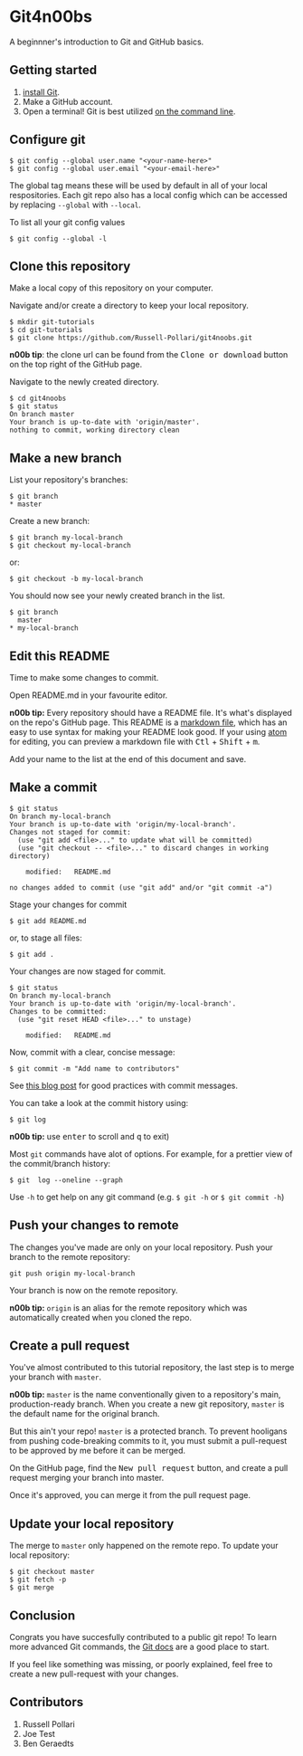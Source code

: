 # Git4n00bs

A beginnner's introduction to Git and GitHub basics.

## Getting started

1. [install Git]( https://git-scm.com/book/en/v1/Getting-Started-Installing-Git
).  
1. Make a GitHub account.
1. Open a terminal!
Git is best utilized [on the command line](https://git-scm.com/book/en/v2/Getting-Started-The-Command-Line).

## Configure git
```
$ git config --global user.name "<your-name-here>"
$ git config --global user.email "<your-email-here>"
```
The global tag means these will be used by default in all of your local respositories. Each git repo also has a local config which can be accessed by replacing `--global` with `--local`.

To list all your git config values
```
$ git config --global -l
```
## Clone this repository
Make a local copy of this repository on your computer.

Navigate and/or create a directory to keep your local repository.
```
$ mkdir git-tutorials
$ cd git-tutorials
$ git clone https://github.com/Russell-Pollari/git4noobs.git
```
**n00b tip**: the clone url can be found from the <kbd>Clone or download</kbd> button on the top right of the GitHub page.

Navigate to the newly created directory.
```
$ cd git4noobs
$ git status
On branch master
Your branch is up-to-date with 'origin/master'.
nothing to commit, working directory clean
```

## Make a new branch
List your repository's branches:
```
$ git branch
* master
```

Create a new branch:
```
$ git branch my-local-branch
$ git checkout my-local-branch
```
or:
```
$ git checkout -b my-local-branch
```
You should now see your newly created branch in the list.
```
$ git branch
  master
* my-local-branch
```

## Edit this README
Time to make some changes to commit.  

Open README.md in your favourite editor.

**n00b tip:** Every repository should have a README file. It's what's displayed on the repo's GitHub page. This README is a [markdown file](https://learn.getgrav.org/content/markdown), which has an easy to use syntax for making your README look good. If your using [atom](https://atom.io/) for editing, you can preview a markdown file with <kbd>Ctl</kbd> + <kbd>Shift</kbd> + <kbd>m</kbd>.

Add your name to the list at the end of this document and save.

## Make a commit
```
$ git status
On branch my-local-branch
Your branch is up-to-date with 'origin/my-local-branch'.
Changes not staged for commit:
  (use "git add <file>..." to update what will be committed)
  (use "git checkout -- <file>..." to discard changes in working directory)

	modified:   README.md

no changes added to commit (use "git add" and/or "git commit -a")
```
Stage your changes for commit
```
$ git add README.md
```
or, to stage all files:
```
$ git add .
```
Your changes are now staged for commit.
```
$ git status
On branch my-local-branch
Your branch is up-to-date with 'origin/my-local-branch'.
Changes to be committed:
  (use "git reset HEAD <file>..." to unstage)

	modified:   README.md
```
Now, commit with a clear, concise message:
```
$ git commit -m "Add name to contributors"
```
<!-- TODO: git messages in editor and git config to set default editor -->
See [this blog post](https://chris.beams.io/posts/git-commit/) for good practices with commit messages.

You can take a look at the commit history using:
```
$ git log
```  
**n00b tip:** use <kbd>enter</kbd> to scroll and <kbd>q</kbd> to exit)  

Most `git` commands have alot of options. For example, for a prettier view of the commit/branch history:
```
$ git  log --oneline --graph
```
Use `-h` to get help on any git command (e.g. `$ git -h` or `$ git commit -h`)
## Push your changes to remote

The changes you've made are only on your local repository. Push your branch to the remote repository:
```
git push origin my-local-branch
```
Your branch is now on the remote repository.

**n00b tip:** `origin` is an alias for the remote repository which was automatically created when you cloned the repo.

## Create a pull request
You've almost contributed to this tutorial repository, the last step is to merge your branch with `master`.

**n00b tip:** `master` is the name conventionally given to a repository's main, production-ready branch. When you create a new git repository, `master` is the default name for the original branch.

But this ain't your repo! `master` is a protected branch. To prevent hooligans from pushing code-breaking commits to it, you must submit a pull-request to be approved by me before it can be merged.

On the GitHub page, find the <kbd>New pull request</kbd> button, and create a pull request merging your branch into master.

Once it's approved, you can merge it from the pull request page.

## Update your local repository
The merge to `master` only happened on the remote repo. To update your local repository:

```
$ git checkout master
$ git fetch -p
$ git merge
```

## Conclusion

Congrats you have succesfully contributed to a public git repo!
To learn more advanced Git commands, the [Git docs](https://git-scm.com/docs) are
a good place to start.

If you feel like something was missing, or poorly explained, feel free to create a new pull-request with your changes.
## Contributors
1. Russell Pollari
1. Joe Test
1. Ben Geraedts
